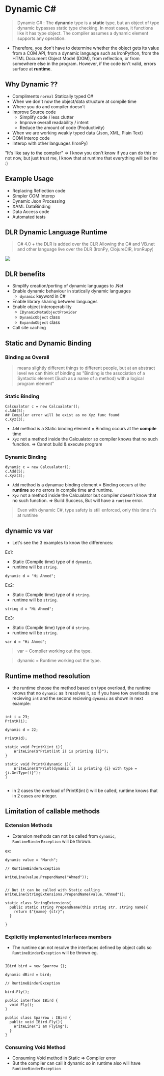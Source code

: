 # Dynamic C#
> Dynamic C# : The __dynamic__ type is a __static__ type, but an object of type dynamic bypasses static type checking. In most cases, it functions like it has type object. The compiler assumes a dynamic element supports any operation. 

- Therefore, you don't have to determine whether the object gets its value from a COM API, from a dynamic language such as IronPython, from the HTML Document Object Model (DOM), from reflection, or from somewhere else in the program. However, if the code isn't valid, errors surface at __runtime__.

## Why Dynamic ??
- Compliments `normal` Statically typed C#
- When we don't now the object/data structure at compile time
- Where you do and compiler doesn't
- Improve Source code 
  - Simplify code / less clutter 
  - Improve overall readability / intent
  - Reduce the amount of code (Productivity)
- When we are working weakly typed data (Json, XML, Plain Text)
- COM Interop code 
- Interop with other languages (IronPy)

"It's like say to the compiler" => I know you don't know if you can do this or not now, but just trust me, I know that at runtime that everything will be fine :)

## Example Usage
- Replacing Reflection code 
- Simpler COM Interop
- Dynamic Json Processing
- XAML DataBinding
- Data Access code 
- Automated tests

## DLR Dynamic Language Runtime

> C# 4.0 + the DLR is added over the CLR Allowing the C# and VB.net and other language live over the DLR (IronPy, ClojureClR, IronRupy)

![](2023-04-21-23-55-21.png)

## DLR benefits 
- Simplify creation/porting of dynamic languages to .Net
- Enable dynamic behaviour in statically dynamic languages 
  - `dynamic` keyword in C#
- Enable library sharing between languages
- Enable object interoperability 
  - `IDynamicMetaObjectProvider`
  - `DynamicObject` class
  - `ExpandoObject` class
- Call site caching

## Static and Dynamic Binding

### Binding as Overall
> means slightly different things to different people, but at an abstract level we can think of binding as "Binding is the association of a Syntactic element (Such as a name of a method) with a logical program element"

### Static Binding
```{C#}
Calcualator c = new Calcualator();
c.Add(5);
## Compiler error will be exist as no Xyz func found
c.Xyz(3);
```
- `Add` method is a Static binding element = Binding occurs at the __compile__ time
- `Xyz` not a method inside the Calcualator so compiler knows that no such function. => Cannot build & execute program

### Dynamic Binding
```{C#}
dynamic c = new Calcualator();
c.Add(5);
c.Xyz(3);
```
- `Add` method is a dynamuc binding element = Binding occurs at the __runtime__ so no errors in compile time and runtime.
- `Xyz` not a method inside the Calcualator but compiler doesn't know that no such function. => Build Success, But will have a `runtime` error.

> Even with dynamic C#, type safety is still enforced, only this time it's at runtime 

## dynamic vs var
- Let's see the 3 examples to know the differences:

Ex1:
- Static (Compile time) type of d `dynamic`. 
- runtime will be `string`.
```{c#}
dynamic d = "Hi Ahmed";
```

Ex2:
- Static (Compile time) type of d `string`. 
- runtime will be `string`.
```{c#}
string d = "Hi Ahmed";
```

Ex3:
- Static (Compile time) type of d `string`. 
- runtime will be `string`.
```{c#}
var d = "Hi Ahmed";
```
> var = Compiler working out the type.

> dynamic = Runtime working out the type.


## Runtime method resolution

- the runtime choose the method based on type overload, the runtime knows that no `dynamic` as it resolves it, so if you have tow overloads one recieving `int` and the second recieving `dynamic` as shown in next example:

```{C#}

int i = 23;
PrintK(i);

dynamic d = 22;

PrintK(d);

static void PrintK(int i){
    WriteLine($"Print(int i) is printing {i}");
}

static void PrintK(dynamic i){
    WriteLine($"Print(dynamic i) is printing {i} with type = {i.GetType()}");
}


```

- in 2 cases the overload of PrintK(int i) will be called, runtime knows that in 2 cases are integer.

## Limitation of callable methods

### Extension Methods
- Extension methods can not be called from `dynamic`, `RuntimeBinderException` will be thrown.

ex:

```{C#}
dynamic value = "March";

// RuntimeBinderException

WriteLine(value.PrependName("Ahmed"));


// But it can be called with Static calling
WriteLine(StringExtensions.PrependName(value,"Ahmed"));

static class StringExtensions{
  public static string PrependName(this string str, string name){
    return $"{name} {str}";
  }

}
```

### Explicitly implemented Interfaces members

- The runtime can not resolve the interfaces defined by object calls so  `RuntimeBinderException` will be thrown eg. 

```{C#}

IBird bird = new Sparrow {};

dynamic dBird = bird;

// RuntimeBinderException

bird.Fly();

public interface IBird {
  void Fly();
}

public class Sparrow : IBird {
  public void IBird.Fly(){
    WriteLine("I am Flying");
  }
}
```

### Consuming Void Method

- Consuming Void method in Static => Compiler error
- But the compiler can call it dynamic so in runtime also will have `RuntimeBinderException`




